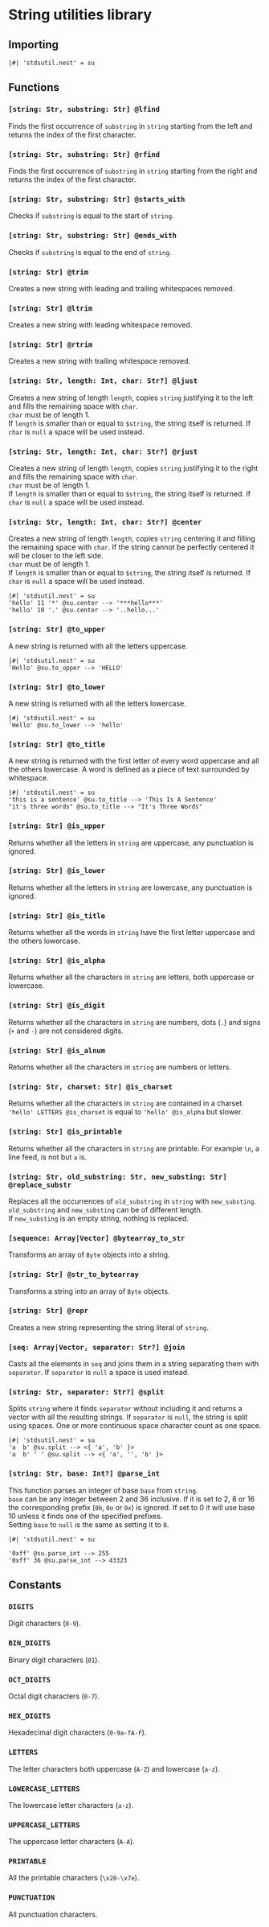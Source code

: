 # String utilities library

## Importing

```text
|#| 'stdsutil.nest' = su
```

## Functions

### `[string: Str, substring: Str] @lfind`

Finds the first occurrence of `substring` in `string` starting from the left and
returns the index of the first character.

### `[string: Str, substring: Str] @rfind`

Finds the first occurrence of `substring` in `string` starting from the right
and returns the index of the first character.

### `[string: Str, substring: Str] @starts_with`

Checks if `substring` is equal to the start of `string`.

### `[string: Str, substring: Str] @ends_with`

Checks if `substring` is equal to the end of `string`.

### `[string: Str] @trim`

Creates a new string with leading and trailing whitespaces removed.

### `[string: Str] @ltrim`

Creates a new string with leading whitespace removed.

### `[string: Str] @rtrim`

Creates a new string with trailing whitespace removed.

### `[string: Str, length: Int, char: Str?] @ljust`

Creates a new string of length `length`, copies `string` justifying it to the
left and fills the remaining space with `char`.  
`char` must be of length 1.  
If `length` is smaller than or equal to `$string`, the string itself is returned.
If `char` is `null` a space will be used instead.

### `[string: Str, length: Int, char: Str?] @rjust`

Creates a new string of length `length`, copies `string` justifying it to the
right and fills the remaining space with `char`.  
`char` must be of length 1.  
If `length` is smaller than or equal to `$string`, the string itself is returned.
If `char` is `null` a space will be used instead.

### `[string: Str, length: Int, char: Str?] @center`

Creates a new string of length `length`, copies `string` centering it and
filling the remaining space with `char`. If the string cannot be perfectly
centered it will be closer to the left side.  
`char` must be of length 1.  
If `length` is smaller than or equal to `$string`, the string itself is returned.
If `char` is `null` a space will be used instead.

```text
|#| 'stdsutil.nest' = su
'hello' 11 '*' @su.center --> '***hello***'
'hello' 10 '.' @su.center --> '..hello...'
```

### `[string: Str] @to_upper`

A new string is returned with all the letters uppercase.

```text
|#| 'stdsutil.nest' = su
'Hello' @su.to_upper --> 'HELLO'
```

### `[string: Str] @to_lower`

A new string is returned with all the letters lowercase.

```text
|#| 'stdsutil.nest' = su
'Hello' @su.to_lower --> 'hello'
```

### `[string: Str] @to_title`

A new string is returned with the first letter of every word uppercase and all
the others lowercase. A word is defined as a piece of text surrounded by
whitespace.

```text
|#| 'stdsutil.nest' = su
'this is a sentence' @su.to_title --> 'This Is A Sentence'
"it's three words" @su.to_title --> "It's Three Words"
```

### `[string: Str] @is_upper`

Returns whether all the letters in `string` are uppercase, any punctuation is
ignored.

### `[string: Str] @is_lower`

Returns whether all the letters in `string` are lowercase, any punctuation is
ignored.

### `[string: Str] @is_title`

Returns whether all the words in `string` have the first letter uppercase and
the others lowercase.

### `[string: Str] @is_alpha`

Returns whether all the characters in `string` are letters, both uppercase or
lowercase.

### `[string: Str] @is_digit`

Returns whether all the characters in `string` are numbers, dots (`.`) and signs
(`+` and `-`) are not considered digits.

### `[string: Str] @is_alnum`

Returns whether all the characters in `string` are numbers or letters.

### `[string: Str, charset: Str] @is_charset`

Returns whether all the characters in `string` are contained in a charset.  
`'hello' LETTERS @is_charset` is equal to `'hello' @is_alpha` but slower.

### `[string: Str] @is_printable`

Returns whether all the characters in `string` are printable. For example `\n`,
a line feed, is not but `a` is.

### `[string: Str, old_substring: Str, new_substing: Str] @replace_substr`

Replaces all the occurrences of `old_substring` in `string` with `new_substing`.  
`old_substring` and `new_substing` can be of different length.  
If `new_substing` is an empty string, nothing is replaced.

### `[sequence: Array|Vector] @bytearray_to_str`

Transforms an array of `Byte` objects into a string.

### `[string: Str] @str_to_bytearray`

Transforms a string into an array of `Byte` objects.

### `[string: Str] @repr`

Creates a new string representing the string literal of `string`.

### `[seq: Array|Vector, separator: Str?] @join`

Casts all the elements in `seq` and joins them in a string separating them with
`separator`.
If `separator` is `null` a space is used instead.

### `[string: Str, separator: Str?] @split`

Splits `string` where it finds `separator` without including it and returns a
vector with all the resulting strings.
If `separator` is `null`, the string is split using spaces. One or more
continuous space character count as one space.

```text
|#| 'stdsutil.nest' = su
'a  b' @su.split --> <{ 'a', 'b' }>
'a  b' ' ' @su.split --> <{ 'a', '', 'b' }>
```

### `[string: Str, base: Int?] @parse_int`

This function parses an integer of base `base` from `string`.  
`base` can be any integer between 2 and 36 inclusive. If it is set to 2, 8 or 16
the corresponding prefix (`0b`, `0o` or `0x`) is ignored. If set to 0 it will
use base 10 unless it finds one of the specified prefixes.  
Setting `base` to `null` is the same as setting it to `0`.

```text
|#| 'stdsutil.nest' = su

'0xff' @su.parse_int --> 255
'0xff' 36 @su.parse_int --> 43323
```

## Constants

### `DIGITS`

Digit characters (`0-9`).

### `BIN_DIGITS`

Binary digit characters (`01`).

### `OCT_DIGITS`

Octal digit characters (`0-7`).

### `HEX_DIGITS`

Hexadecimal digit characters (`0-9a-fA-F`).

### `LETTERS`

The letter characters both uppercase (`A-Z`) and lowercase (`a-z`).

### `LOWERCASE_LETTERS`

The lowercase letter characters (`a-z`).

### `UPPERCASE_LETTERS`

The uppercase letter characters (`A-A`).

### `PRINTABLE`

All the printable characters (`\x20-\x7e`).

### `PUNCTUATION`

All punctuation characters.
